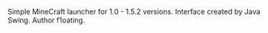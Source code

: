 Simple MineCraft launcher for 1.0 - 1.5.2 versions. Interface created by Java Swing. Author f1oating. 